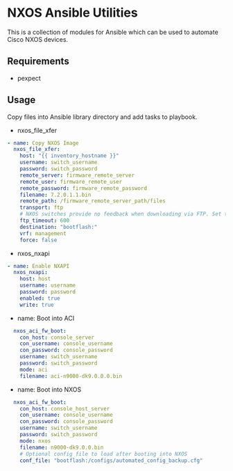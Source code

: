 # NXOS Ansible Utilities

This is a collection of modules for Ansible which can be used to automate Cisco NXOS devices.

## Requirements
- pexpect

## Usage
Copy files into Ansible library directory and add tasks to playbook.

- nxos_file_xfer
```yaml
- name: Copy NXOS Image
  nxos_file_xfer:
    host: "{{ inventory_hostname }}"
    username: switch_username
    password: switch_password
    remote_server: firmware_remote_server
    remote_user: firmware_remote_user
    remote_password: firmware_remote_password
    filename: 7.2.0.1.1.bin
    remote_path: /firmware_remote_server_path/files
    transport: ftp
    # NXOS switches provide no feedback when downloading via FTP. Set this to a time period longer than the file will take to download. The default is 600 seconds.
    ftp_timeout: 600
    destination: "bootflash:"
    vrf: management
    force: false
  ```
- nxos_nxapi
```yaml
- name: Enable NXAPI
  nxos_nxapi:
    host: host
    username: username
    password: password
    enabled: true
    write: true
```

- name: Boot into ACI
```yaml
  nxos_aci_fw_boot:
    con_host: console_server
    con_username: console_username
    con_password: console_password
    username: switch_username
    password: switch_password
    mode: aci
    filename: aci-n9000-dk9.0.0.0.bin
```

- name: Boot into NXOS
```yaml
  nxos_aci_fw_boot:
    con_host: console_host_server
    con_username: console_username
    con_password: console_password
    username: switch_username
    password: switch_password
    mode: nxos
    filename: n9000-dk9.0.0.bin
    # Optional config file to load after booting into NXOS
    conf_file: "bootflash:/configs/automated_config_backup.cfg"
```